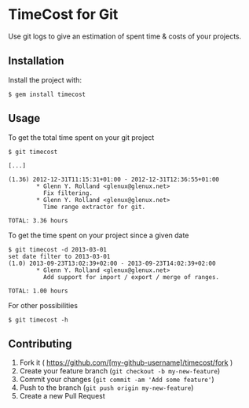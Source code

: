 TimeCost for Git
================

Use git logs to give an estimation of spent time & costs of your projects.

Installation
------------

Install the project with:

    $ gem install timecost

Usage
-----

To get the total time spent on your git project

```
$ git timecost

[...]

(1.36) 2012-12-31T11:15:31+01:00 - 2012-12-31T12:36:55+01:00
        * Glenn Y. Rolland <glenux@glenux.net>
          Fix filtering.
        * Glenn Y. Rolland <glenux@glenux.net>
          Time range extractor for git.

TOTAL: 3.36 hours
```

To get the time spent on your project since a given date

```
$ git timecost -d 2013-03-01
set date filter to 2013-03-01
(1.0) 2013-09-23T13:02:39+02:00 - 2013-09-23T14:02:39+02:00
        * Glenn Y. Rolland <glenux@glenux.net>
          Add support for import / export / merge of ranges.

TOTAL: 1.00 hours
```

For other possibilities
```
$ git timecost -h
```

Contributing
------------

1. Fork it ( https://github.com/[my-github-username]/timecost/fork )
2. Create your feature branch (`git checkout -b my-new-feature`)
3. Commit your changes (`git commit -am 'Add some feature'`)
4. Push to the branch (`git push origin my-new-feature`)
5. Create a new Pull Request
